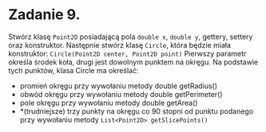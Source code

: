# Zadanie 9.
Stwórz klasę `Point2D` posiadającą pola `double x`, `double y`, gettery, settery oraz konstruktor. 
Następnie stwórz klasę `Circle`, która będzie miała konstruktor:
`Circle(Point2D center, Point2D point)`
Pierwszy parametr określa środek koła, drugi jest dowolnym punktem na okręgu. Na podstawie tych
punktów, klasa Circle ma określać:
* promień okręgu przy wywołaniu metody double getRadius()
* obwód okręgu przy wywołaniu metody double getPerimeter()
* pole okręgu przy wywołaniu metody double getArea()
* *(trudniejsze) trzy punkty na okręgu co 90 stopni od punktu podanego przy wywołaniu metody `List<Point2D> getSlicePoints()`